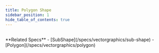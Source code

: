 ```yaml
---
title: Polygon Shape
sidebar_position: 1
hide_table_of_contents: true
---
```


<DarumaPlayer src='https://raw.githubusercontent.com/verygoodgraphics/resource/main/feature/geometry/geometry__polygon_shape.daruma' />

<br />
**Related Specs**
- [SubShape](/specs/vectorgraphics/sub-shape)
- [Polygon](/specs/vectorgraphics/polygon)
